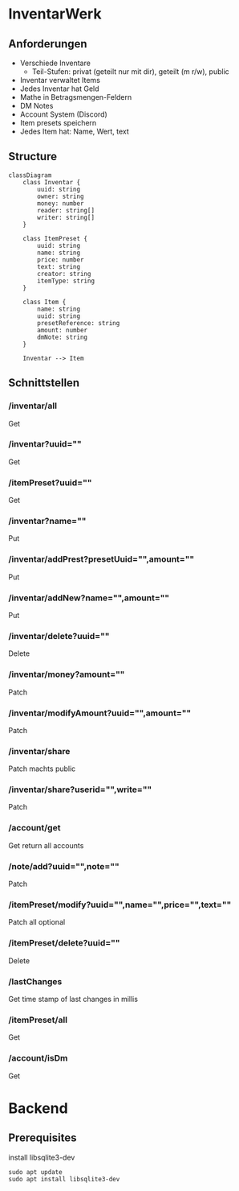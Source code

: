 # InventarWerk

## Anforderungen
- Verschiede Inventare
  - Teil-Stufen: privat (geteilt nur mit dir), geteilt (m r/w), public
- Inventar verwaltet Items
- Jedes Inventar hat Geld
- Mathe in Betragsmengen-Feldern
- DM Notes
- Account System (Discord)
- Item presets speichern
- Jedes Item hat: Name, Wert, text

## Structure
```mermaid
classDiagram
    class Inventar {
        uuid: string
        owner: string
        money: number
        reader: string[]
        writer: string[]
    }

    class ItemPreset {
        uuid: string
        name: string
        price: number
        text: string
        creator: string
        itemType: string
    }

    class Item {
        name: string
        uuid: string
        presetReference: string
        amount: number
        dmNote: string
    }

    Inventar --> Item
```

## Schnittstellen
### /inventar/all
Get
### /inventar?uuid=""
Get
### /itemPreset?uuid=""
Get
### /inventar?name=""
Put
### /inventar/addPrest?presetUuid="",amount=""
Put
### /inventar/addNew?name="",amount=""
Put
### /inventar/delete?uuid=""
Delete
### /inventar/money?amount=""
Patch
### /inventar/modifyAmount?uuid="",amount=""
Patch
### /inventar/share
Patch
machts public
### /inventar/share?userid="",write=""
Patch
### /account/get
Get
return all accounts
### /note/add?uuid="",note=""
Patch
### /itemPreset/modify?uuid="",name="",price="",text=""
Patch
all optional
### /itemPreset/delete?uuid=""
Delete
### /lastChanges
Get
time stamp of last changes in millis
### /itemPreset/all
Get
### /account/isDm
Get


# Backend
## Prerequisites
install libsqlite3-dev
```
sudo apt update
sudo apt install libsqlite3-dev
```